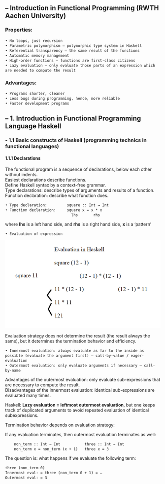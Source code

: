 ## – Introduction in Functional Programming (RWTH Aachen University)

### Properties:
    • No loops, just recursion
    • Parametric polymorphism – polymorphic type system in Haskell
    • Referential transparency – the same result of the functions
    • Automatic memory management 
    • High-order functions – functions are first-class citizens
    • Lazy evaluation – only evaluate those parts of an expression which are needed to compute the result

### Advantages:
    • Programs shorter, cleaner
    • Less bugs during programming, hence, more reliable
    • Faster development programs
## – 1. Introduction in Functional Programming Language Haskell

### - 1.1 Basic constructs of Haskell (programming technics in functional languages)

#### 1.1.1 Declarations
The functional program is a sequence of declarations, below each other without indents.     
Easiest declarations describe functions.    
Define Haskell syntax by a context-free grammar.    
Type declarations: describe types of arguments and results of a function.
Function declaration: describe what function does.

    • Type declaration:         square :: Int → Int
    • Function declaration:     square x = x * x
                                  lhs       rhs
where **lhs** is a left hand side, and **rhs** is a right hand side, **x** is a ‘pattern’
    
    • Evaluation of expression

![evaluation of expression](/static/evaluation.png)

Evaluation strategy does not determine the result (the result always the same), but it determines the termination behavior and efficiency.

    • Innermost evaluation: always evaluate as far to the inside as possible (evaluate the argument first) – call-by-value / eager-evaluation
    • Outermost evaluation: only evaluate arguments if necessary – call-by-name

Advantages of the outermost evaluation: only evaluate sub-expressions that are necessary to compute the result.     
Disadvantages of the innermost evaluation: identical sub-expressions are evaluated many times.

Haskell: **Lazy evaluation = leftmost outermost evaluation**, but one keeps track of duplicated arguments to avoid repeated evaluation of identical subexpressions.

Termination behavior depends on evaluation strategy:

If any evaluation terminates, then outermost evaluation terminates as well:

        non_term :: Int → Int           three :: Int → Int
        non_term x = non_term (x + 1)   three x = 3

The question is: what happens if we evaluate the following term:

    three (non_term 0)
    Innermost eval: = three (non_term 0 + 1) = …
    Outermost eval: = 3
